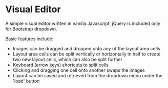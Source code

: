 # Visual Editor


A simple visual editor written in vanilla Javascript. jQuery is included only for Bootstrap dropdown.

Basic features include:
 * Images can be dragged and dropped onto any of the layout area cells
 * Layout area cells can be split vertically or horizontally in half to create two new layout cells, which can also be split further
 * Keyboard (arrow keys) shortcuts to split cells
 * Clicking and dragging one cell onto another swaps the images
 * Layout can be saved and retrieved from the dropdown menu under the 'load' button
